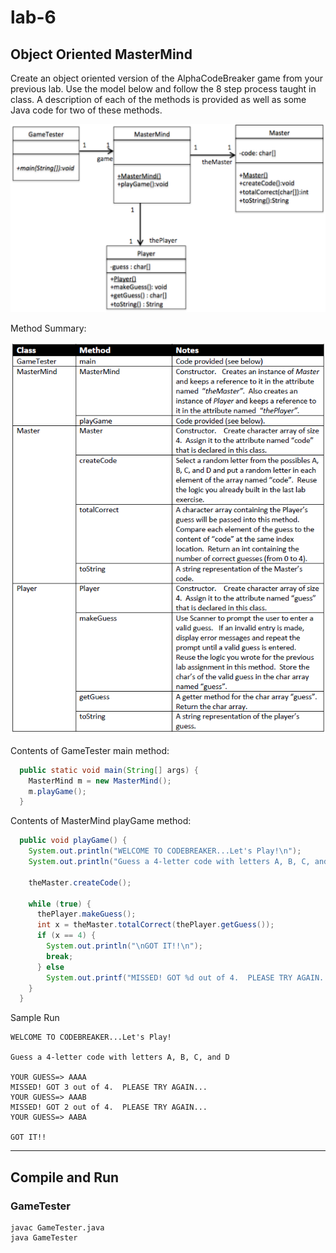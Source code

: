 # lab-6

## Object Oriented MasterMind

Create an object oriented version of the AlphaCodeBreaker game from your previous lab.
Use the model below and follow the 8 step process taught in class.
A description of each of the methods is provided as well as some Java code for two of these methods.

![](master-mind.png)

Method Summary:

![](method-summary.png)

Contents of GameTester main method:

```java
  public static void main(String[] args) {
    MasterMind m = new MasterMind();
    m.playGame();
  }
```

Contents of MasterMind playGame method:

```java
  public void playGame() {
    System.out.println("WELCOME TO CODEBREAKER...Let's Play!\n");
    System.out.println("Guess a 4-letter code with letters A, B, C, and D\n");

    theMaster.createCode();

    while (true) {
      thePlayer.makeGuess();
      int x = theMaster.totalCorrect(thePlayer.getGuess());
      if (x == 4) {
        System.out.println("\nGOT IT!!\n");
        break;
      } else
        System.out.printf("MISSED! GOT %d out of 4.  PLEASE TRY AGAIN...\n", x);
    }
  }
```

Sample Run

```
WELCOME TO CODEBREAKER...Let's Play!

Guess a 4-letter code with letters A, B, C, and D

YOUR GUESS=> AAAA
MISSED! GOT 3 out of 4.  PLEASE TRY AGAIN...
YOUR GUESS=> AAAB
MISSED! GOT 2 out of 4.  PLEASE TRY AGAIN...
YOUR GUESS=> AABA

GOT IT!!
```

---

## Compile and Run

### GameTester

    javac GameTester.java
    java GameTester
